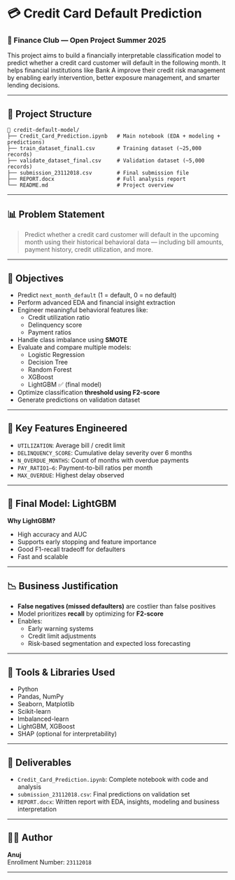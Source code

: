 # 💳 Credit Card Default Prediction

### 🏦 Finance Club — Open Project Summer 2025

This project aims to build a financially interpretable classification model to predict whether a credit card customer will default in the following month. It helps financial institutions like Bank A improve their credit risk management by enabling early intervention, better exposure management, and smarter lending decisions.

---

## 📁 Project Structure

```plaintext
📂 credit-default-model/
├── Credit_Card_Prediction.ipynb   # Main notebook (EDA + modeling + predictions)
├── train_dataset_final1.csv       # Training dataset (~25,000 records)
├── validate_dataset_final.csv     # Validation dataset (~5,000 records)
├── submission_23112018.csv        # Final submission file
├── REPORT.docx                    # Full analysis report
└── README.md                      # Project overview
```

---

## 📊 Problem Statement

> Predict whether a credit card customer will default in the upcoming month using their historical behavioral data — including bill amounts, payment history, credit utilization, and more.

---

## 🎯 Objectives

- Predict `next_month_default` (1 = default, 0 = no default)
- Perform advanced EDA and financial insight extraction
- Engineer meaningful behavioral features like:
  - Credit utilization ratio
  - Delinquency score
  - Payment ratios
- Handle class imbalance using **SMOTE**
- Evaluate and compare multiple models:
  - Logistic Regression
  - Decision Tree
  - Random Forest
  - XGBoost
  - LightGBM ✅ (final model)
- Optimize classification **threshold using F2-score**
- Generate predictions on validation dataset

---

## 📌 Key Features Engineered

- `UTILIZATION`: Average bill / credit limit
- `DELINQUENCY_SCORE`: Cumulative delay severity over 6 months
- `N_OVERDUE_MONTHS`: Count of months with overdue payments
- `PAY_RATIO1–6`: Payment-to-bill ratios per month
- `MAX_OVERDUE`: Highest delay observed

---

## 🧠 Final Model: LightGBM

**Why LightGBM?**
- High accuracy and AUC
- Supports early stopping and feature importance
- Good F1-recall tradeoff for defaulters
- Fast and scalable

---

## 📉 Business Justification

- **False negatives (missed defaulters)** are costlier than false positives
- Model prioritizes **recall** by optimizing for **F2-score**
- Enables:
  - Early warning systems
  - Credit limit adjustments
  - Risk-based segmentation and expected loss forecasting

---

## 🔎 Tools & Libraries Used

- Python
- Pandas, NumPy
- Seaborn, Matplotlib
- Scikit-learn
- Imbalanced-learn
- LightGBM, XGBoost
- SHAP (optional for interpretability)

---

## 📁 Deliverables

- `Credit_Card_Prediction.ipynb`: Complete notebook with code and analysis
- `submission_23112018.csv`: Final predictions on validation set
- `REPORT.docx`: Written report with EDA, insights, modeling and business interpretation

---

## 👨‍💻 Author

**Anuj**  
Enrollment Number: `23112018`

---

